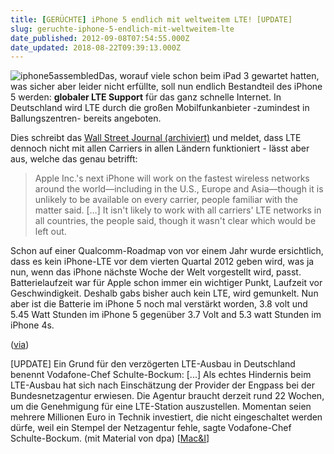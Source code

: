```yaml
---
title: [GERÜCHTE] iPhone 5 endlich mit weltweitem LTE! [UPDATE]
slug: geruchte-iphone-5-endlich-mit-weltweitem-lte
date_published: 2012-09-08T07:54:55.000Z
date_updated: 2018-08-22T09:39:13.000Z
---
```


![iphone5assembled](//picdump.thafaker.de/2012/08/iphone5assembled-100x100.jpg)Das, worauf viele schon beim iPad 3 gewartet hatten, was sicher aber leider nicht erfüllte, soll nun endlich Bestandteil des iPhone 5 werden: **globaler LTE Support** für das ganz schnelle Internet. In Deutschland wird LTE durch die großen Mobilfunkanbieter -zumindest in Ballungszentren- bereits angeboten. 

Dies schreibt das [Wall Street Journal (archiviert)](http://web.archive.org/web/20120908225424/http://online.wsj.com/article/SB10000872396390443819404577637903902952754.html) und meldet, dass LTE dennoch nicht mit allen Carriers in allen Ländern funktioniert - lässt aber aus, welche das genau betrifft:

> Apple Inc.'s next iPhone will work on the fastest wireless networks around the world—including in the U.S., Europe and Asia—though it is unlikely to be available on every carrier, people familiar with the matter said. […]
> It isn't likely to work with all carriers' LTE networks in all countries, the people said, though it wasn't clear which would be left out.

Schon auf einer Qualcomm-Roadmap von vor einem Jahr wurde ersichtlich, dass es kein iPhone-LTE vor dem vierten Quartal 2012 geben wird, was ja nun, wenn das iPhone nächste Woche der Welt vorgestellt wird, passt. Batterielaufzeit war für Apple schon immer ein wichtiger Punkt, Laufzeit vor Geschwindigkeit. Deshalb gabs bisher auch kein LTE, wird gemunkelt. Nun aber ist die Batterie im iPhone 5 noch mal verstärkt worden, 3.8 volt und 5.45 Watt Stunden im iPhone 5 gegenüber 3.7 Volt and 5.3 watt Stunden im iPhone 4s.

([via](http://www.macrumors.com/2012/09/07/next-iphone-will-reportedly-have-global-lte-support/))

[UPDATE] Ein Grund für den verzögerten LTE-Ausbau in Deutschland benennt Vodafone-Chef Schulte-Bockum: [...] Als echtes Hindernis beim LTE-Ausbau hat sich nach Einschätzung der Provider der Engpass bei der Bundesnetzagentur erwiesen. Die Agentur braucht derzeit rund 22 Wochen, um die Genehmigung für eine LTE-Station auszustellen. Momentan seien mehrere Millionen Euro in Technik investiert, die nicht eingeschaltet werden dürfe, weil ein Stempel der Netzagentur fehle, sagte Vodafone-Chef Schulte-Bockum. (mit Material von dpa) [[Mac&I](http://www.heise.de/mac-and-i/meldung/Bericht-Naechstes-iPhone-bekommt-LTE-1703208.html)]
